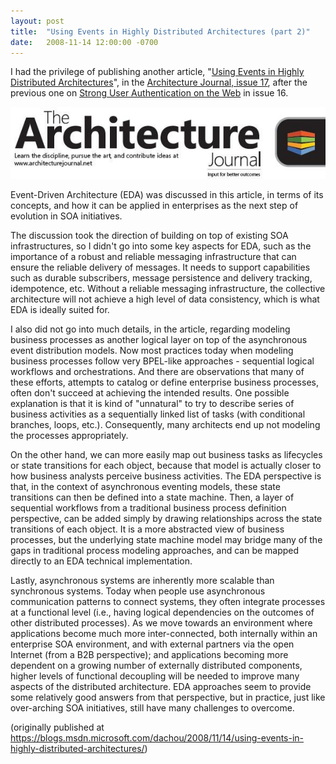 ```yaml
---
layout: post
title:  "Using Events in Highly Distributed Architectures (part 2)"
date:   2008-11-14 12:00:00 -0700
---
```


I had the privilege of publishing another article, "[Using Events in Highly Distributed Architectures](https://msdn.microsoft.com/en-us/library/dd129913.asp)", in the [Architecture Journal, issue 17](https://msdn.microsoft.com/en-us/library/dd129905.aspx), after the previous one on [Strong User Authentication on the Web](https://msdn.microsoft.com/en-us/cc838351.aspx) in issue 16.

![architecture journal](/assets/20081114-arcjournal.jpg)

Event-Driven Architecture (EDA) was discussed in this article, in terms of its concepts, and how it can be applied in enterprises as the next step of evolution in SOA initiatives.

The discussion took the direction of building on top of existing SOA infrastructures, so I didn't go into some key aspects for EDA, such as the importance of a robust and reliable messaging infrastructure that can ensure the reliable delivery of messages. It needs to support capabilities such as durable subscribers, message persistence and delivery tracking, idempotence, etc. Without a reliable messaging infrastructure, the collective architecture will not achieve a high level of data consistency, which is what EDA is ideally suited for.

I also did not go into much details, in the article, regarding modeling business processes as another logical layer on top of the asynchronous event distribution models. Now most practices today when modeling business processes follow very BPEL-like approaches - sequential logical workflows and orchestrations. And there are observations that many of these efforts, attempts to catalog or define enterprise business processes, often don't succeed at achieving the intended results. One possible explanation is that it is kind of "unnatural" to try to describe series of business activities as a sequentially linked list of tasks (with conditional branches, loops, etc.). Consequently, many architects end up not modeling the processes appropriately.

On the other hand, we can more easily map out business tasks as lifecycles or state transitions for each object, because that model is actually closer to how business analysts perceive business activities. The EDA perspective is that, in the context of asynchronous eventing models, these state transitions can then be defined into a state machine. Then, a layer of sequential workflows from a traditional business process definition perspective, can be added simply by drawing relationships across the state transitions of each object. It is a more abstracted view of business processes, but the underlying state machine model may bridge many of the gaps in traditional process modeling approaches, and can be mapped directly to an EDA technical implementation.

Lastly, asynchronous systems are inherently more scalable than synchronous systems. Today when people use asynchronous communication patterns to connect systems, they often integrate processes at a functional level (i.e., having logical dependencies on the outcomes of other distributed processes). As we move towards an environment where applications become much more inter-connected, both internally within an enterprise SOA environment, and with external partners via the open Internet (from a B2B perspective); and applications becoming more dependent on a growing number of externally distributed components, higher levels of functional decoupling will be needed to improve many aspects of the distributed architecture. EDA approaches seem to provide some relatively good answers from that perspective, but in practice, just like over-arching SOA initiatives, still have many challenges to overcome.

(originally published at <https://blogs.msdn.microsoft.com/dachou/2008/11/14/using-events-in-highly-distributed-architectures/>)